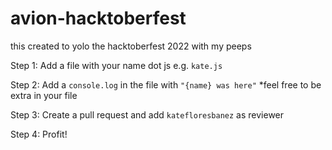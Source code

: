 # avion-hacktoberfest
this created to yolo the hacktoberfest 2022 with my peeps

Step 1:
Add a file with your name dot js e.g. `kate.js`

Step 2:
Add a `console.log` in the file with `"{name} was here"`
*feel free to be extra in your file

Step 3:
Create a pull request and add `katefloresbanez` as reviewer 

Step 4:
Profit!
